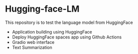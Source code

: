 # Hugging-face-LM
This repository is to test the language model from HuggingFace

* Application building using HuggingFace
* Deploy HuggingFace spaces app using Github Actions 
* Gradio web interface
* Text Summarization
